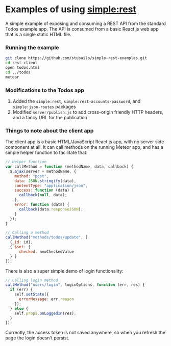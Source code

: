 # Examples of using [simple:rest](https://github.com/stubailo/meteor-rest/blob/master/packages/rest/README.md)

A simple example of exposing and consuming a REST API from the standard Todos example app. The API is consumed from a basic React.js web app that is a single static HTML file.

### Running the example

```sh
git clone https://github.com/stubailo/simple-rest-examples.git
cd rest-client
open todos.html
cd ../todos
meteor
```

### Modifications to the Todos app

1. Added the `simple:rest`, `simple:rest-accounts-password`, and `simple:json-routes` packages
2. Modified `server/publish.js` to add cross-origin friendly HTTP headers, and a fancy URL for the publication

### Things to note about the client app

The client app is a basic HTML/JavaScript React.js app, with no server side component at all. It can call methods on the running Meteor app, and has a simple helper function to facilitate that:

```js
// Helper function
var callMethod = function (methodName, data, callback) {
  $.ajax(server + methodName, {
    method: "post",
    data: JSON.stringify(data),
    contentType: "application/json",
    success: function (data) {
      callback(null, data);
    },
    error: function (data) {
      callback(data.responseJSON);
    }
  });
}

// Calling a method
callMethod("methods/todos/update", [
  {_id: id},
  { $set: {
      checked: newCheckedValue
  } }
]);
```

There is also a super simple demo of login functionality:

```js
// Calling login method
callMethod("users/login", loginOptions, function (err, res) {
  if (err) {
    self.setState({
      errorMessage: err.reason
    });
  } else {
    self.props.onLoggedIn(res);
  }
});
```

Currently, the access token is not saved anywhere, so when you refresh the page the login doesn't persist.
